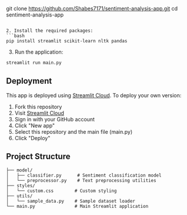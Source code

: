 git clone https://github.com/Shabes7171/sentiment-analysis-app.git
cd sentiment-analysis-app
```

2. Install the required packages:
```bash
pip install streamlit scikit-learn nltk pandas
```

3. Run the application:
```bash
streamlit run main.py
```

## Deployment

This app is deployed using [Streamlit Cloud](https://streamlit.io/cloud). To deploy your own version:

1. Fork this repository
2. Visit [Streamlit Cloud](https://share.streamlit.io)
3. Sign in with your GitHub account
4. Click "New app"
5. Select this repository and the main file (main.py)
6. Click "Deploy"

## Project Structure

```
├── model/
│   ├── classifier.py      # Sentiment classification model
│   └── preprocessor.py    # Text preprocessing utilities
├── styles/
│   └── custom.css        # Custom styling
├── utils/
│   └── sample_data.py    # Sample dataset loader
└── main.py               # Main Streamlit application